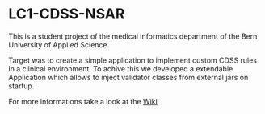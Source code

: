 # LC1-CDSS-NSAR

This is a student project of the medical informatics department of the Bern University of Applied Science.

Target was to create a simple application to implement custom CDSS rules in a clinical environment. To achive this we developed a extendable Application which allows to inject validator classes from external jars on startup.

For more informations take a look at the <a href="https://github.com/k-tipp/LC1-CDSS-NSAR/wiki">Wiki</a>
